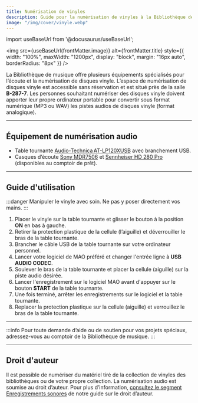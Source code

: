 ```yaml
---
title: Numérisation de vinyles
description: Guide pour la numérisation de vinyles à la Bibliothèque de musique de l'UdeM.
image: "/img/cover/vinyle.webp"
---
```


import useBaseUrl from '@docusaurus/useBaseUrl';

<img 
  src={useBaseUrl(frontMatter.image)} 
  alt={frontMatter.title} 
  style={{
    width: "100%",
    maxWidth: "1200px",
    display: "block",
    margin: "16px auto",
    borderRadius: "8px"
  }} 
/>


La Bibliothèque de musique offre plusieurs équipements spécialisés pour l’écoute et la numérisation de disques vinyle. L’espace de numérisation de disques vinyle est accessible sans réservation et est situé près de la salle **B-287-7**. Les personnes souhaitant numériser des disques vinyle doivent apporter leur propre ordinateur portable pour convertir sous format numérique (MP3 ou WAV) les pistes audios de disques vinyle (format analogique).

---

## Équipement de numérisation audio

- Table tournante [Audio-Technica AT-LP120XUSB](https://www.audio-technica.com/en-ca/at-lp120xusb) avec branchement USB.  
- Casques d’écoute [Sony MDR7506](https://pro.sony/en_CA/products/headphones/mdr-7506) et [Sennheiser HD 280 Pro](https://www.sennheiser.com/en-in/catalog/products/headphones/hd-280-pro/hd-280-pro-506845) (disponibles au comptoir de prêt).

---

## Guide d'utilisation

:::danger Manipuler le vinyle avec soin. Ne pas y poser directement vos mains.
:::

1. Placer le vinyle sur la table tournante et glisser le bouton à la position **ON** en bas à gauche.  
2. Retirer la protection plastique de la cellule (l’aiguille) et déverrouiller le bras de la table tournante.  
3. Brancher le câble USB de la table tournante sur votre ordinateur personnel.  
4. Lancer votre logiciel de MAO préféré et changer l'entrée ligne à **USB AUDIO CODEC**.  
5. Soulever le bras de la table tournante et placer la cellule (aiguille) sur la piste audio désirée.  
6. Lancer l'enregistrement sur le logiciel MAO avant d'appuyer sur le bouton **START** de la table tournante.  
7. Une fois terminé, arrêter les enregistrements sur le logiciel et la table tournante.  
8. Replacer la protection plastique sur la cellule (aiguille) et verrouillez le bras de la table tournante.

---

:::info
Pour toute demande d’aide ou de soutien pour vos projets spéciaux, adressez-vous au comptoir de la Bibliothèque de musique.
:::

---

## Droit d'auteur

Il est possible de numériser du matériel tiré de la collection de vinyles des bibliothèques ou de votre propre collection. La numérisation audio est soumise au droit d’auteur. Pour plus d’information, [consultez le segment Enregistrements sonores](https://bib.umontreal.ca/gerer-diffuser/droit-auteur/guide-droit-auteur?tab=5230701) de notre guide sur le droit d’auteur.